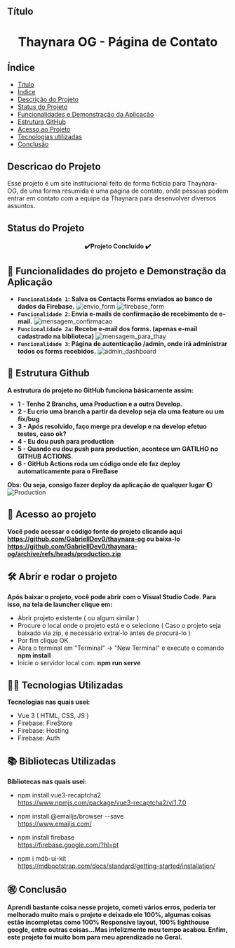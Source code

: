 ## Título
<h1 align="center"> Thaynara OG - Página de Contato </h1>


## Índice 

* [Título](#Título)
* [Índice](#índice)
* [Descrição do Projeto](#descrição-do-projeto)
* [Status do Projeto](#status-do-Projeto)
* [Funcionalidades e Demonstração da Aplicação](#funcionalidades-e-demonstração-da-aplicação)
* [Estrutura GitHub](#estrutura-github)
* [Acesso ao Projeto](#acesso-ao-projeto)
* [Tecnologias utilizadas](#tecnologias-utilizadas)
* [Conclusão](#conclusão)

## Descricao do Projeto
Esse projeto é um site institucional feito de forma fictícia para Thaynara-OG, de uma forma resumida é uma página de contato, onde pessoas podem entrar em contato com a equipe da Thaynara para desenvolver diversos assuntos.

## Status do Projeto
<h4 align="center"> 
    ✔️Projeto Concluído ✔️
</h4>

## :hammer: Funcionalidades do projeto e Demonstração da Aplicação

- **`Funcionalidade 1`: Salva os Contacts Forms enviados ao banco de dados da Firebase.**
	![envio_form](https://user-images.githubusercontent.com/101679780/173464793-ac0efab0-5ace-4415-b9f7-5fdc03897de8.gif)
	![firebase_form](https://user-images.githubusercontent.com/101679780/173464807-cd957aa2-71e4-4bd1-a3c4-183881c8a0c7.png)
- **`Funcionalidade 2`: Envia e-mails de confirmação de recebimento de e-mail.**
	 ![mensagem_confirmacao](https://user-images.githubusercontent.com/101679780/173464866-c674f984-06d6-445b-b357-ee49ccb0b010.png)
- **`Funcionalidade 2a`: Recebe e-mail dos forms. (apenas e-mail cadastrado na biblioteca)**
	![mensagem_para_thay](https://user-images.githubusercontent.com/101679780/173464965-9b72fd9a-2a0c-42df-ba2e-1e41ea50d7bb.png)
- **`Funcionalidade 3`: Página de autenticação /admin, onde irá administrar todos os forms recebidos.**
	![admin_dashboard](https://user-images.githubusercontent.com/101679780/173465213-20af1ecd-0ebf-459a-9a20-5984946ca4af.gif)
	
	
## 🌝 Estrutura Github
**A estrutura do projeto no GitHub funciona básicamente assim:
	<ul>
		<li>1 - Tenho 2 Branchs, uma Production e a outra Develop.</li>
		<li>2 - Eu crio uma branch a partir da develop seja ela uma feature ou um fix/bug</li>
		<li>3 - Após resolvido, faço merge pra develop e na develop efetuo testes, caso ok?</li>
		<li>4 - Eu dou push para production</li>
		<li>5 - Quando eu dou push para production, acontece um GATILHO no GITHUB ACTIONS.</li>
		<li>6 - GitHub Actions roda um código onde ele faz deploy automaticamente para o FireBase</li>
	</ul>
		Obs: Ou seja, consigo fazer deploy da aplicação de qualquer lugar :moon:**
	![Production](https://user-images.githubusercontent.com/101679780/173465840-ac8a3847-5d09-4174-8ad6-0b1331bb78b6.png)



## 📁 Acesso ao projeto

**Você pode acessar o código fonte do projeto clicando aqui <a>https://github.com/GabriellDev0/thaynara-og</a> ou baixa-lo <a>https://github.com/GabriellDev0/thaynara-og/archive/refs/heads/production.zip</a>**

## 🛠️ Abrir e rodar o projeto

**Após baixar o projeto, você pode abrir com o Visual Studio Code. Para isso, na tela de launcher clique em:**
    <ul>
        <li>Abrir projeto existente ( ou algum similar )</li>
        <li>Procure o local onde o projeto está e o selecione ( Caso o projeto seja baixado via zip, é necessário extraí-lo antes de procurá-lo )</li>
        <li>Por fim clique OK</li>
        <li>Abra o terminal em "Terminal" -> "New Terminal" e execute o comando **npm install**</li>
	<li>Inicie o servidor local com: **npm run serve**</li>
    </ul>
    
## 👨‍💻 Tecnologias Utilizadas
**Tecnologias nas quais usei:**
   	<ul>
		<li>Vue 3 ( HTML, CSS, JS )</li>
		<li>Firebase: FireStore</li>
		<li>Firebase: Hosting</li>
		<li>Firebase: Auth</li>
	</ul>

## 📚 Bibliotecas Utilizadas
**Bibliotecas nas quais usei:**
	<ul>
		<li> npm install vue3-recaptcha2 </li>
		<a>https://www.npmjs.com/package/vue3-recaptcha2/v/1.7.0</a>
	</ul>
	<ul>
		<li> npm install @emailjs/browser --save </li>
		<a>https://www.emailjs.com/</a>
	</ul>
	<ul>
		<li> npm install firebase </li>
		<a>https://firebase.google.com/?hl=pt</a>
	</ul>
	<ul>
		<li>npm i mdb-ui-kit</li>
		<a>https://mdbootstrap.com/docs/standard/getting-started/installation/</a>
	</ul>

## ㊗️ Conclusão
   **Aprendi bastante coisa nesse projeto, cometi vários erros, poderia ter melhorado muito mais o projeto e deixado ele 100%, algumas coisas estão incompletas como     100% Responsive layout, 100% lighthouse google, entre outras coisas...Mas infelizmente meu tempo acabou. Enfim, este projeto foi muito bom para meu aprendizado no Geral.**
